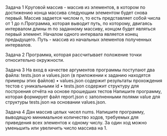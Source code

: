 Задача 1
Круговой массив - массив из элементов, в котором по достижению конца массива следующим элементом будет снова первый. Mассив задается числом n, то есть представляет собой числа от 1 до n.Программа, которая выводит путь, по которому, двигаясь интервалом длины m по заданному массиву, концом будет являться первый элемент. Началом одного интервала является конец предыдущего. Путь - массив из начальных элементов полученных интервалов.

Задача 2
Программа, которая рассчитывает положение точки относительно окружности.

Задача 3
На вход в качестве аргументов программы поступают два файла: tests.json и values.json (в приложении к заданию находятся примеры этих файлов) • values.json содержит результаты прохождения тестов с уникальными id • tests.json содержит структуру для построения отчёта на основе прошедших тестов Напишите программу, которая формирует файл report.json с заполненными полями value для структуры tests.json на основании values.json.

Задача 4
Дан массив целых чисел nums. Напишите программу, выводящую минимальное количество ходов, требуемых для приведения всех элементов к одному числу. За один ход можно уменьшить или увеличить число массива на 1.
